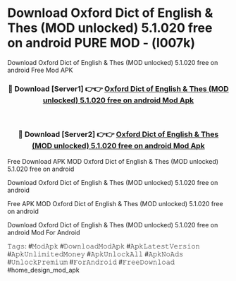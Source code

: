 # Download Oxford Dict of English & Thes (MOD unlocked) 5.1.020 free on android PURE MOD - (l007k)
Download Oxford Dict of English & Thes (MOD unlocked) 5.1.020 free on android Free Mod APK

<div align="center">
<h3>🔴 Download [Server1] 👉👉 <a href="https://apk-comot.site?title=Oxford_Dict_of_English_&_Thes_(MOD_unlocked)_5.1.020_free_on_android">Oxford Dict of English & Thes (MOD unlocked) 5.1.020 free on android Mod Apk</a></h3><br>

<h3>🔴 Download [Server2] 👉👉 <a href="https://apk-comot.site?title=Oxford_Dict_of_English_&_Thes_(MOD_unlocked)_5.1.020_free_on_android">Oxford Dict of English & Thes (MOD unlocked) 5.1.020 free on android Mod Apk</a></h3>
</div>


Free Download APK MOD Oxford Dict of English & Thes (MOD unlocked) 5.1.020 free on android

Download Oxford Dict of English & Thes (MOD unlocked) 5.1.020 free on android 

Free APK MOD Oxford Dict of English & Thes (MOD unlocked) 5.1.020 free on android 

Download Oxford Dict of English & Thes (MOD unlocked) 5.1.020 free on android Mod For Android

𝚃𝚊𝚐𝚜: #𝙼𝚘𝚍𝙰𝚙𝚔 #𝙳𝚘𝚠𝚗𝚕𝚘𝚊𝚍𝙼𝚘𝚍𝙰𝚙𝚔 #𝙰𝚙𝚔𝙻𝚊𝚝𝚎𝚜𝚝𝚅𝚎𝚛𝚜𝚒𝚘𝚗 #𝙰𝚙𝚔𝚄𝚗𝚕𝚒𝚖𝚒𝚝𝚎𝚍𝙼𝚘𝚗𝚎𝚢 #𝙰𝚙𝚔𝚄𝚗𝚕𝚘𝚌𝚔𝙰𝚕𝚕 #𝙰𝚙𝚔𝙽𝚘𝙰𝚍𝚜 #𝚄𝚗𝚕𝚘𝚌𝚔𝙿𝚛𝚎𝚖𝚒𝚞𝚖 #𝙵𝚘𝚛𝙰𝚗𝚍𝚛𝚘𝚒𝚍 #𝙵𝚛𝚎𝚎𝙳𝚘𝚠𝚗𝚕𝚘𝚊𝚍 #home_design_mod_apk